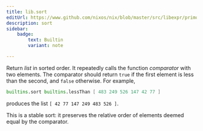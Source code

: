 ```yaml
---
title: lib.sort
editUrl: https://www.github.com/nixos/nix/blob/master/src/libexpr/primops.cc
description: sort
sidebar:
    badge: 
        text: Builtin
        variant: note

---
```


Return *list* in sorted order. It repeatedly calls the function
*comparator* with two elements. The comparator should return `true`
if the first element is less than the second, and `false` otherwise.
For example,

```nix
builtins.sort builtins.lessThan [ 483 249 526 147 42 77 ]
```

produces the list `[ 42 77 147 249 483 526 ]`.

This is a stable sort: it preserves the relative order of elements
deemed equal by the comparator.
